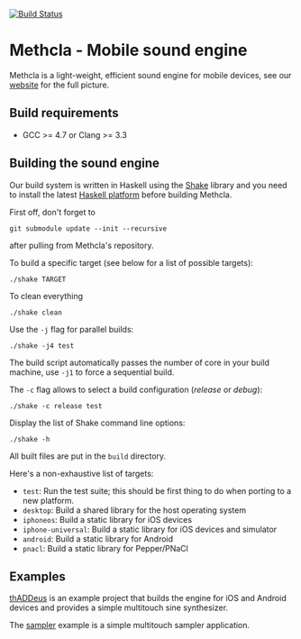 [![Build Status](https://travis-ci.org/samplecount/methcla.svg?branch=develop)](https://travis-ci.org/samplecount/methcla)

# Methcla - Mobile sound engine

Methcla is a light-weight, efficient sound engine for mobile devices, see our [website](http://methc.la) for the full picture.

## Build requirements

* GCC >= 4.7 or Clang >= 3.3

## Building the sound engine

Our build system is written in Haskell using the [Shake](https://github.com/ndmitchell/shake) library and you need to install the latest [Haskell platform](http://www.haskell.org/platform/) before building Methcla.

First off, don't forget to

    git submodule update --init --recursive

after pulling from Methcla's repository.

To build a specific target (see below for a list of possible targets):

    ./shake TARGET

To clean everything

    ./shake clean

Use the `-j` flag for parallel builds:

    ./shake -j4 test

The build script automatically passes the number of core in your build machine, use `-j1` to force a sequential build.

The `-c` flag allows to select a build configuration (*release* or *debug*):

    ./shake -c release test

Display the list of Shake command line options:

    ./shake -h

All built files are put in the `build` directory.

Here's a non-exhaustive list of targets:

* `test`: Run the test suite; this should be first thing to do when porting to a new platform.
* `desktop`: Build a shared library for the host operating system
* `iphoneos`: Build a static library for iOS devices
* `iphone-universal`: Build a static library for iOS devices and simulator
* `android`: Build a static library for Android
* `pnacl`: Build a static library for Pepper/PNaCl

## Examples

[thADDeus](https://github.com/samplecount/methcla/tree/develop/engine/examples/thADDeus) is an example project that builds the engine for iOS and Android devices and provides a simple multitouch sine synthesizer.

The [sampler](https://github.com/samplecount/methcla/tree/develop/engine/examples/sampler) example is a simple multitouch sampler application.
